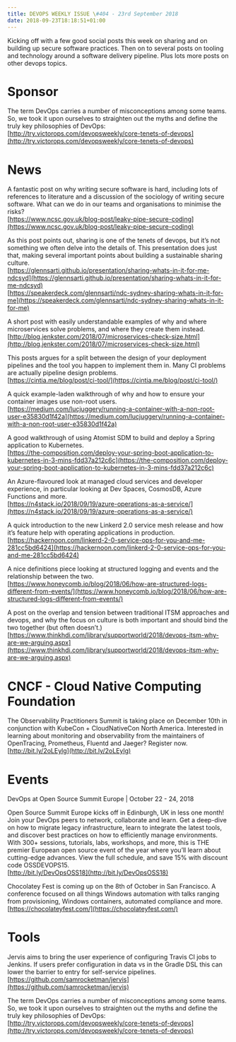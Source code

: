 ```yaml
---
title: DEVOPS WEEKLY ISSUE \#404 - 23rd September 2018 
date: 2018-09-23T18:18:51+01:00
---
```


Kicking off with a few good social posts this week on sharing and on building up secure software practices. Then on to several posts on tooling and technology around a software delivery pipeline. Plus lots more posts on other devops topics.


Sponsor
======

The term DevOps carries a number of misconceptions among some teams. So, we took it upon ourselves to straighten out the myths and define the truly key philosophies of DevOps:
<br>[http://try.victorops.com/devopsweekly/core-tenets-of-devops](http://try.victorops.com/devopsweekly/core-tenets-of-devops)


News
====

A fantastic post on why writing secure software is hard, including lots of references to literature and a discussion of the sociology of writing secure software. What can we do in our teams and organisations to minimise the risks?
<br>[https://www.ncsc.gov.uk/blog-post/leaky-pipe-secure-coding](https://www.ncsc.gov.uk/blog-post/leaky-pipe-secure-coding)


As this post points out, sharing is one of the tenets of devops, but it’s not something we often delve into the details of. This presentation does just that, making several important points about building a sustainable sharing culture.
<br>[https://glennsarti.github.io/presentation/sharing-whats-in-it-for-me-ndcsyd](https://glennsarti.github.io/presentation/sharing-whats-in-it-for-me-ndcsyd)
<br>[https://speakerdeck.com/glennsarti/ndc-sydney-sharing-whats-in-it-for-me](https://speakerdeck.com/glennsarti/ndc-sydney-sharing-whats-in-it-for-me)


A short post with easily understandable examples of why and where microservices solve problems, and where they create them instead.
<br>[http://blog.jenkster.com/2018/07/microservices-check-size.html](http://blog.jenkster.com/2018/07/microservices-check-size.html)


This posts argues for a split between the design of your deployment pipelines and the tool you happen to implement them in. Many CI problems are actually pipeline design problems.
<br>[https://cintia.me/blog/post/ci-tool/](https://cintia.me/blog/post/ci-tool/)


A quick example-laden walkthrough of why and how to ensure your container images use non-root users.
<br>[https://medium.com/lucjuggery/running-a-container-with-a-non-root-user-e35830d1f42a](https://medium.com/lucjuggery/running-a-container-with-a-non-root-user-e35830d1f42a)


A good walkthrough of using Atomist SDM to build and deploy a Spring application to Kubernetes.
<br>[https://the-composition.com/deploy-your-spring-boot-application-to-kubernetes-in-3-mins-fdd37a212c6c](https://the-composition.com/deploy-your-spring-boot-application-to-kubernetes-in-3-mins-fdd37a212c6c)


An Azure-flavoured look at managed cloud services and developer experience, in particular looking at Dev Spaces, CosmosDB, Azure Functions and more.
<br>[https://n4stack.io/2018/09/19/azure-operations-as-a-service/](https://n4stack.io/2018/09/19/azure-operations-as-a-service/)


A quick introduction to the new Linkerd 2.0 service mesh release and how it’s feature help with operating applications in production.
<br>[https://hackernoon.com/linkerd-2-0-service-ops-for-you-and-me-281cc5bd6424](https://hackernoon.com/linkerd-2-0-service-ops-for-you-and-me-281cc5bd6424)


A nice definitions piece looking at structured logging and events and the relationship between the two.
<br>[https://www.honeycomb.io/blog/2018/06/how-are-structured-logs-different-from-events/](https://www.honeycomb.io/blog/2018/06/how-are-structured-logs-different-from-events/)


A post on the overlap and tension between traditional ITSM approaches and devops, and why the focus on culture is both important and should bind the two together (but often doesn’t.)
<br>[https://www.thinkhdi.com/library/supportworld/2018/devops-itsm-why-are-we-arguing.aspx](https://www.thinkhdi.com/library/supportworld/2018/devops-itsm-why-are-we-arguing.aspx)


CNCF - Cloud Native Computing Foundation
====

The Observability Practitioners Summit is taking place on December 10th in conjunction with KubeCon + CloudNativeCon North America. Interested in learning about monitoring and observability from the maintainers of OpenTracing, Prometheus, Fluentd and Jaeger? Register now.
<br>[http://bit.ly/2oLEylg](http://bit.ly/2oLEylg)


Events
======

DevOps at Open Source Summit Europe | October 22 - 24, 2018

Open Source Summit Europe kicks off in Edinburgh, UK in less one month! Join your DevOps peers to network, collaborate and learn. Get a deep-dive on how to migrate legacy infrastructure, learn to integrate the latest tools, and discover best practices on how to efficiently manage environments. With 300+ sessions, tutorials, labs, workshops, and more, this is THE premier European open source event of the year where you’ll learn about cutting-edge advances. View the full schedule, and save 15% with discount code OSSDEVOPS15.
<br>[http://bit.ly/DevOpsOSS18](http://bit.ly/DevOpsOSS18)


Chocolatey Fest is coming up on the 8th of October in San Francisco. A conference focused on all things Windows automation with talks ranging from provisioning, Windows containers, automated compliance and more.
<br>[https://chocolateyfest.com/](https://chocolateyfest.com/)


Tools
====

Jervis aims to bring the user experience of configuring Travis CI jobs to Jenkins. If users prefer configuration in data vs in the Gradle DSL this can lower the barrier to entry for self-service pipelines.
<br>[https://github.com/samrocketman/jervis](https://github.com/samrocketman/jervis)



The term DevOps carries a number of misconceptions among some teams. So, we took it upon ourselves to straighten out the myths and define the truly key philosophies of DevOps:
<br>[http://try.victorops.com/devopsweekly/core-tenets-of-devops](http://try.victorops.com/devopsweekly/core-tenets-of-devops)




